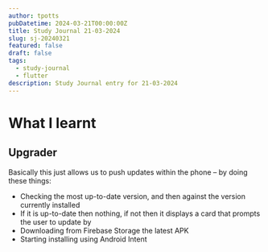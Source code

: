 ```yaml
---
author: tpotts
pubDatetime: 2024-03-21T00:00:00Z
title: Study Journal 21-03-2024
slug: sj-20240321
featured: false
draft: false
tags:
  - study-journal
  - flutter
description: Study Journal entry for 21-03-2024
---
```


# What I learnt

## Upgrader

Basically this just allows us to push updates within the phone – by doing these things:

- Checking the most up-to-date version, and then against the version currently installed
- If it is up-to-date then nothing, if not then it displays a card that prompts the user to update by
- Downloading from Firebase Storage the latest APK
- Starting installing using Android Intent
